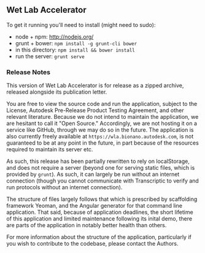 ## Wet Lab Accelerator

To get it running you'll need to install (might need to sudo):

- node + npm: http://nodejs.org/
- grunt + bower: `npm install -g grunt-cli bower`
- in this directory: `npm install && bower install`
- run the server: `grunt serve`

### Release Notes

This version of Wet Lab Accelerator is for release as a zipped archive, released alongside its publication letter. 

You are free to view the source code and run the application, subject to the License, Autodesk Pre-Release Product Testing Agreement, and other relevant literature. Because we do not intend to maintain the application, we are hesitant to call it "Open Source." Accordingly, we are not hosting it on a service like GitHub, through we may do so in the future. The application is also currently freely available at `https://wla.bionano.autodesk.com`, is not guaranteed to be at any point in the future, in part because of the resources required to maintain its server etc. 

As such, this release has been partially rewritten to rely on localStorage, and does not require a server (beyond one for serving static files, which is provided by `grunt`). As such, it can largely be run without an internet connection (though you cannot communicate with Transcriptic to verify and run protocols without an internet connection).

The structure of files largely follows that which is prescribed by scaffolding framework Yeoman, and the Angular generator for that command line application. That said, because of application deadlines, the short lifetime of this application and limited maintenance following its inital demo, there are parts of the application in notably better health than others. 

For more information about the structure of the application, particularly if you wish to contribute to the codebase, please contact the Authors.